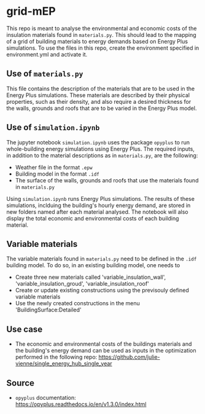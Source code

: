 # grid-mEP
This repo is meant to analyse the environmental and economic costs of the insulation materials found in `materials.py`.
This should lead to the mapping of a grid of building materials to energy demands based on Energy Plus simulations.
To use the files in this repo, create the environment specified in environment.yml and activate it.

## Use of `materials.py`
This file contains the description of the materials that are to be used in the Energy Plus simulations. 
These materials are described by their physical properties, such as their density, and also require a desired thickness for the walls, grounds and roofs
that are to be varied in the Energy Plus model.

## Use of `simulation.ipynb`
The jupyter notebook `simulation.ipynb` uses the package `opyplus` to run whole-building energy simulations using Energy Plus.
The required inputs, in addition to the material descriptions as in `materials.py`, are the following:
- Weather file in the format `.epw`
- Building model in the format `.idf`
- The surface of the walls, grounds and roofs that use the materials found in `materials.py`

Using `simulation.ipynb` runs Energy Plus simulations. The results of these simulations, inclduing the building's hourly energy demand, are stored in new folders named after each material analysed.
The notebook will also display the total economic and environmental costs of each building material.

## Variable materials
The variable materials found in `materials.py` need to be defined in the `.idf` building model. 
To do so, in an existing building model, one needs to 
- Create three new materials called 'variable_insulation_wall', 'variable_insulation_groud', 'variable_insulation_roof'
- Create or update existing constructions using the previsouly defined variable materials
- Use the newly created constructions in the menu 'BuildingSurface:Detailed'

## Use case
- The economic and environmental costs of the buildings materials and the building's energy demand can be used as inputs in the optimization performed in the following repo: 
https://github.com/julie-vienne/single_energy_hub_single_year

## Source
- `opyplus` documentation: https://opyplus.readthedocs.io/en/v1.3.0/index.html 
